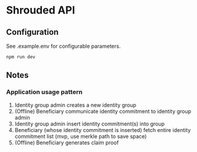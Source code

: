 # Shrouded API

## Configuration

See .example.env for configurable parameters.

```sh
npm run dev
```

## Notes

### Application usage pattern

1. Identity group admin creates a new identity group
1. (Offline) Beneficiary communicate identity commitment to identity group admin
1. Identity group admin insert identity commitment(s) into group
1. Beneficiary (whose identity commitment is inserted) fetch entire identity commitment list (mvp, use merkle path to save space)
1. (Offline) Beneficiary generates claim proof

